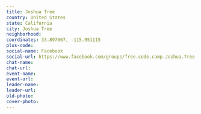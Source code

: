 ```yaml
---
title: Joshua Tree
country: United States
state: California
city: Joshua Tree
neighborhood: 
coordinates: 33.897067, -115.951115
plus-code:
social-name: Facebook
social-url: https://www.facebook.com/groups/free.code.camp.Joshua.Tree.Ca
chat-name:
chat-url:
event-name:
event-url:
leader-name:
leader-url:
old-photo: 
cover-photo:
---
```

